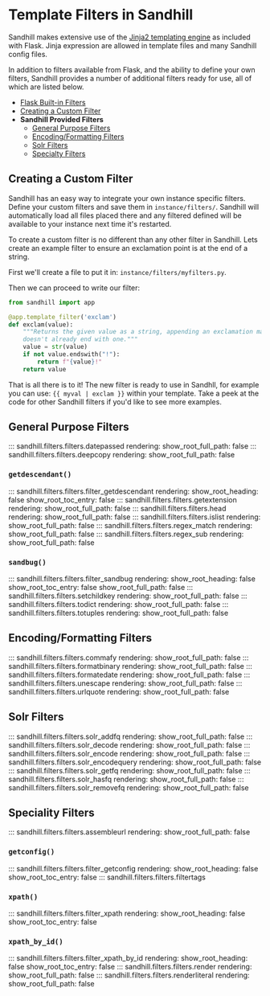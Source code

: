 # Template Filters in Sandhill
Sandhill makes extensive use of the [Jinja2 templating engine](https://jinja.palletsprojects.com/en/3.0.x/templates/)
as included with Flask. Jinja expression are allowed in template files and many Sandhill config files.

In addition to filters available from Flask, and the ability to define your own filters, Sandhill provides
a number of additional filters ready for use, all of which are listed below.

* [Flask Built-in Filters](https://jinja.palletsprojects.com/en/3.0.x/templates/#builtin-filters)
* [Creating a Custom Filter](#creating-a-custom-filter)
* **Sandhill Provided Filters**
    - [General Purpose Filters](#general-purpose-filters)
    - [Encoding/Formatting Filters](#encodingformatting-filters)
    - [Solr Filters](#solr-filters)
    - [Specialty Filters](#specialty-filters)

## Creating a Custom Filter
Sandhill has an easy way to integrate your own instance specific filters. Define your custom filters
and save them in `instance/filters/`. Sandhill will automatically load all files placed there and
any filtered defined will be available to your instance next time it's restarted.

To create a custom filter is no different than any other filter in Sandhill. Lets create an
example filter to ensure an exclamation point is at the end of a string.

First we'll create a file to put it in: `instance/filters/myfilters.py`.

Then we can proceed to write our filter:
```python
from sandhill import app

@app.template_filter('exclam')
def exclam(value):
    """Returns the given value as a string, appending an exclamation mark if it
    doesn't already end with one."""
    value = str(value)
    if not value.endswith("!"):
        return f"{value}!"
    return value
```

That is all there is to it! The new filter is ready to use in Sandhll, for example you can use:
`{{ myval | exclam }}` within your template.
Take a peek at the code for other Sandhill filters if you'd like to see more examples.

## General Purpose Filters
::: sandhill.filters.filters.datepassed
    rendering:
      show_root_full_path: false
::: sandhill.filters.filters.deepcopy
    rendering:
      show_root_full_path: false
### `getdescendant()`
::: sandhill.filters.filters.filter_getdescendant
    rendering:
      show_root_heading: false
      show_root_toc_entry: false
::: sandhill.filters.filters.getextension
    rendering:
      show_root_full_path: false
::: sandhill.filters.filters.head
    rendering:
      show_root_full_path: false
::: sandhill.filters.filters.islist
    rendering:
      show_root_full_path: false
::: sandhill.filters.filters.regex_match
    rendering:
      show_root_full_path: false
::: sandhill.filters.filters.regex_sub
    rendering:
      show_root_full_path: false
### `sandbug()`
::: sandhill.filters.filters.filter_sandbug
    rendering:
      show_root_heading: false
      show_root_toc_entry: false
      show_root_full_path: false
::: sandhill.filters.filters.setchildkey
    rendering:
      show_root_full_path: false
::: sandhill.filters.filters.todict
    rendering:
      show_root_full_path: false
::: sandhill.filters.filters.totuples
    rendering:
      show_root_full_path: false

## Encoding/Formatting Filters
::: sandhill.filters.filters.commafy
    rendering:
      show_root_full_path: false
::: sandhill.filters.filters.formatbinary
    rendering:
      show_root_full_path: false
::: sandhill.filters.filters.formatedate
    rendering:
      show_root_full_path: false
::: sandhill.filters.filters.unescape
    rendering:
      show_root_full_path: false
::: sandhill.filters.filters.urlquote
    rendering:
      show_root_full_path: false

## Solr Filters
::: sandhill.filters.filters.solr_addfq
    rendering:
      show_root_full_path: false
::: sandhill.filters.filters.solr_decode
    rendering:
      show_root_full_path: false
::: sandhill.filters.filters.solr_encode
    rendering:
      show_root_full_path: false
::: sandhill.filters.filters.solr_encodequery
    rendering:
      show_root_full_path: false
::: sandhill.filters.filters.solr_getfq
    rendering:
      show_root_full_path: false
::: sandhill.filters.filters.solr_hasfq
    rendering:
      show_root_full_path: false
::: sandhill.filters.filters.solr_removefq
    rendering:
      show_root_full_path: false

## Speciality Filters
::: sandhill.filters.filters.assembleurl
    rendering:
      show_root_full_path: false
### `getconfig()`
::: sandhill.filters.filters.filter_getconfig
    rendering:
      show_root_heading: false
      show_root_toc_entry: false
::: sandhill.filters.filters.filtertags
### `xpath()`
::: sandhill.filters.filters.filter_xpath
    rendering:
      show_root_heading: false
      show_root_toc_entry: false
### `xpath_by_id()`
::: sandhill.filters.filters.filter_xpath_by_id
    rendering:
      show_root_heading: false
      show_root_toc_entry: false
::: sandhill.filters.filters.render
    rendering:
      show_root_full_path: false
::: sandhill.filters.filters.renderliteral
    rendering:
      show_root_full_path: false

